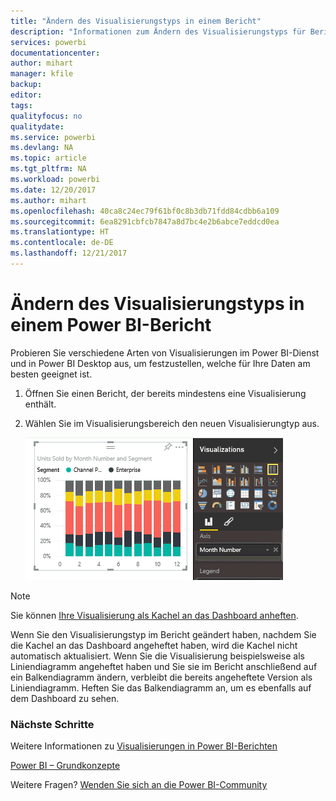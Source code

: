 ```yaml
---
title: "Ändern des Visualisierungstyps in einem Bericht"
description: "Informationen zum Ändern des Visualisierungstyps für Berichte im Power BI-Dienst und in Power BI Desktop"
services: powerbi
documentationcenter: 
author: mihart
manager: kfile
backup: 
editor: 
tags: 
qualityfocus: no
qualitydate: 
ms.service: powerbi
ms.devlang: NA
ms.topic: article
ms.tgt_pltfrm: NA
ms.workload: powerbi
ms.date: 12/20/2017
ms.author: mihart
ms.openlocfilehash: 40ca8c24ec79f61bf0c8b3db71fdd84cdbb6a109
ms.sourcegitcommit: 6ea8291cbfcb7847a8d7bc4e2b6abce7eddcd0ea
ms.translationtype: HT
ms.contentlocale: de-DE
ms.lasthandoff: 12/21/2017
---
```

# <a name="change-the-type-of-visualization-in-a-power-bi-report"></a>Ändern des Visualisierungstyps in einem Power BI-Bericht
Probieren Sie verschiedene Arten von Visualisierungen im Power BI-Dienst und in Power BI Desktop aus, um festzustellen, welche für Ihre Daten am besten geeignet ist. 

1. Öffnen Sie einen Bericht, der bereits mindestens eine Visualisierung enthält.   
2. Wählen Sie im Visualisierungsbereich den neuen Visualisierungtyp aus.  
   
   ![](media/power-bi-report-change-visualization-type/changeviz.gif)

> [!NOTE]
> Sie können [Ihre Visualisierung als Kachel an das Dashboard anheften](service-dashboard-pin-tile-from-report.md).
> 
> 

Wenn Sie den Visualisierungstyp im Bericht geändert haben, nachdem Sie die Kachel an das Dashboard angeheftet haben, wird die Kachel nicht automatisch aktualisiert. Wenn Sie die Visualisierung beispielsweise als Liniendiagramm angeheftet haben und Sie sie im Bericht anschließend auf ein Balkendiagramm ändern, verbleibt die bereits angeheftete Version als Liniendiagramm. Heften Sie das Balkendiagramm an, um es ebenfalls auf dem Dashboard zu sehen.

### <a name="next-steps"></a>Nächste Schritte
Weitere Informationen zu [Visualisierungen in Power BI-Berichten](power-bi-report-visualizations.md)

[Power BI – Grundkonzepte](service-basic-concepts.md)

Weitere Fragen? [Wenden Sie sich an die Power BI-Community](http://community.powerbi.com/)

